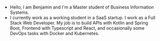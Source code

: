 - Hello, I am Benjamin and I'm a Master student of Business Information Systems.
- I currently work as a working student in a SaaS startup. I work as a Full Stack Web Developer. My job is to build APIs with Kotlin and Spring Boot, Frontend with Typescript and React, and occasionally some DevOps tasks with Docker and Kubernetes.
<!---
benjaminspringer98/benjaminspringer98 is a ✨ special ✨ repository because its `README.md` (this file) appears on your GitHub profile.
You can click the Preview link to take a look at your changes.
--->
